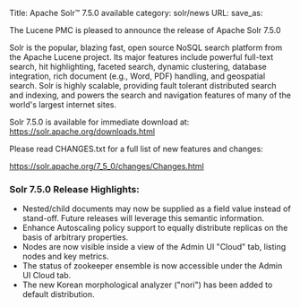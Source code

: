 Title: Apache Solr™ 7.5.0 available
category: solr/news
URL: 
save_as: 

The Lucene PMC is pleased to announce the release of Apache Solr 7.5.0

Solr is the popular, blazing fast, open source NoSQL search platform from the
Apache Lucene project. Its major features include powerful full-text search,
hit highlighting, faceted search, dynamic clustering, database integration, rich document
(e.g., Word, PDF) handling, and geospatial search. Solr is highly scalable, providing fault
tolerant distributed search and indexing, and powers the search and navigation features of
many of the world's largest internet sites.

Solr 7.5.0 is available for immediate download at:
  <https://solr.apache.org/downloads.html>

Please read CHANGES.txt for a full list of new features and changes:

  <https://solr.apache.org/7_5_0/changes/Changes.html>

### Solr 7.5.0 Release Highlights:

  * Nested/child documents may now be supplied as a field value instead of stand-off. Future releases will leverage this semantic information.
  * Enhance Autoscaling policy support to equally distribute replicas on the basis of arbitrary properties.
  * Nodes are now visible inside a view of the Admin UI "Cloud" tab, listing nodes and key metrics.
  * The status of zookeeper ensemble is now accessible under the Admin UI Cloud tab.
  * The new Korean morphological analyzer ("nori") has been added to default distribution.

